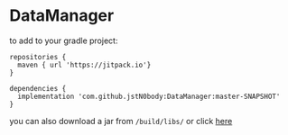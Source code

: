# DataManager
to add to your gradle project:
```
repositories {
  maven { url 'https://jitpack.io'}
}

dependencies {
  implementation 'com.github.jstN0body:DataManager:master-SNAPSHOT'
}
```
you can also download a jar from `/build/libs/` or click [here](https://github.com/jstN0body/DataManager/raw/master/build/libs/DataManager-1.0.jar)
